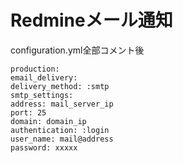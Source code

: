 # Redmineメール通知

configuration.yml全部コメント後


~~~
production:
email_delivery:
delivery_method: :smtp
smtp_settings:
address: mail_server_ip
port: 25
domain: domain_ip
authentication: :login
user_name: mail@address
password: xxxxx

~~~


